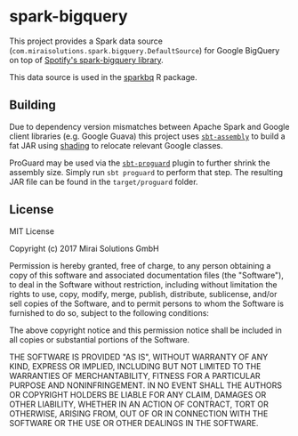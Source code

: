 # spark-bigquery

This project provides a Spark data source (`com.miraisolutions.spark.bigquery.DefaultSource`) for Google BigQuery on top of [Spotify's spark-bigquery library](https://github.com/spotify/spark-bigquery).

This data source is used in the [sparkbq](https://github.com/miraisolutions/sparkbq) R package.

## Building

Due to dependency version mismatches between Apache Spark and Google client libraries (e.g. Google Guava) this project uses [`sbt-assembly`](https://github.com/sbt/sbt-assembly) to build a fat JAR using [shading](https://github.com/sbt/sbt-assembly#shading) to relocate relevant Google classes.

ProGuard may be used via the [`sbt-proguard`](https://github.com/sbt/sbt-proguard) plugin to further shrink the assembly size. Simply run `sbt proguard` to perform that step. The resulting JAR file can be found in the `target/proguard` folder.

## License

MIT License

Copyright (c) 2017 Mirai Solutions GmbH

Permission is hereby granted, free of charge, to any person obtaining a copy
of this software and associated documentation files (the "Software"), to deal
in the Software without restriction, including without limitation the rights
to use, copy, modify, merge, publish, distribute, sublicense, and/or sell
copies of the Software, and to permit persons to whom the Software is
furnished to do so, subject to the following conditions:

The above copyright notice and this permission notice shall be included in all
copies or substantial portions of the Software.

THE SOFTWARE IS PROVIDED "AS IS", WITHOUT WARRANTY OF ANY KIND, EXPRESS OR
IMPLIED, INCLUDING BUT NOT LIMITED TO THE WARRANTIES OF MERCHANTABILITY,
FITNESS FOR A PARTICULAR PURPOSE AND NONINFRINGEMENT. IN NO EVENT SHALL THE
AUTHORS OR COPYRIGHT HOLDERS BE LIABLE FOR ANY CLAIM, DAMAGES OR OTHER
LIABILITY, WHETHER IN AN ACTION OF CONTRACT, TORT OR OTHERWISE, ARISING FROM,
OUT OF OR IN CONNECTION WITH THE SOFTWARE OR THE USE OR OTHER DEALINGS IN THE
SOFTWARE.
